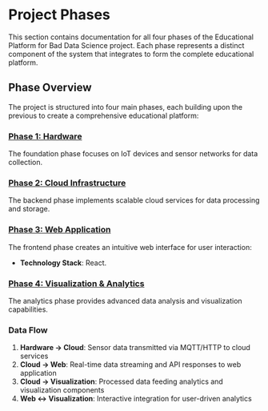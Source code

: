 # Project Phases

This section contains documentation for all four phases of the Educational Platform for Bad Data Science project. Each phase represents a distinct component of the system that integrates to form the complete educational platform.

## Phase Overview

The project is structured into four main phases, each building upon the previous to create a comprehensive educational platform:

### [Phase 1: Hardware](./hardware/)
The foundation phase focuses on IoT devices and sensor networks for data collection. 

### [Phase 2: Cloud Infrastructure](./cloud/)
The backend phase implements scalable cloud services for data processing and storage.

### [Phase 3: Web Application](./web/)
The frontend phase creates an intuitive web interface for user interaction:
- **Technology Stack**: React.

### [Phase 4: Visualization & Analytics](./visualization/)
The analytics phase provides advanced data analysis and visualization capabilities.


### Data Flow
1. **Hardware → Cloud**: Sensor data transmitted via MQTT/HTTP to cloud services
2. **Cloud → Web**: Real-time data streaming and API responses to web application
3. **Cloud → Visualization**: Processed data feeding analytics and visualization components
4. **Web ↔ Visualization**: Interactive integration for user-driven analytics

